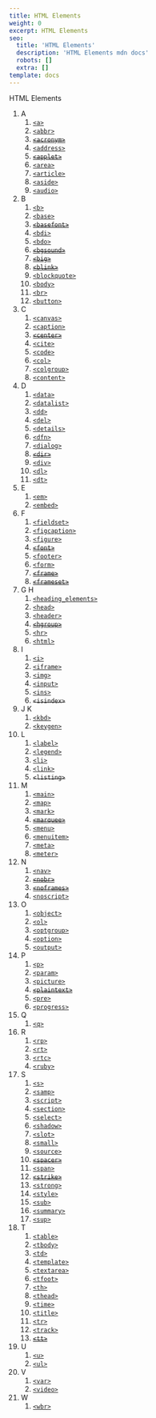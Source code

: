 ```yaml
---
title: HTML Elements
weight: 0
excerpt: HTML Elements
seo:
  title: 'HTML Elements'
  description: 'HTML Elements mdn docs'
  robots: []
  extra: []
template: docs
---
```


HTML Elements

1. A
    1. [`<a>`](https://developer.mozilla.org/en-US/docs/Web/HTML/Element/a)
    2. [`<abbr>`](https://developer.mozilla.org/en-US/docs/Web/HTML/Element/abbr)
    3. ~~[`<acronym>`](https://developer.mozilla.org/en-US/docs/Web/HTML/Element/acronym)~~
    4. [`<address>`](https://developer.mozilla.org/en-US/docs/Web/HTML/Element/address)
    5. ~~[`<applet>`](https://developer.mozilla.org/en-US/docs/Web/HTML/Element/applet)~~
    6. [`<area>`](https://developer.mozilla.org/en-US/docs/Web/HTML/Element/area)
    7. [`<article>`](https://developer.mozilla.org/en-US/docs/Web/HTML/Element/article)
    8. [`<aside>`](https://developer.mozilla.org/en-US/docs/Web/HTML/Element/aside)
    9. [`<audio>`](https://developer.mozilla.org/en-US/docs/Web/HTML/Element/audio)
2. B
    1. [`<b>`](https://developer.mozilla.org/en-US/docs/Web/HTML/Element/b)
    2. [`<base>`](https://developer.mozilla.org/en-US/docs/Web/HTML/Element/base)
    3. ~~[`<basefont>`](https://developer.mozilla.org/en-US/docs/Web/HTML/Element/basefont)~~
    4. [`<bdi>`](https://developer.mozilla.org/en-US/docs/Web/HTML/Element/bdi)
    5. [`<bdo>`](https://developer.mozilla.org/en-US/docs/Web/HTML/Element/bdo)
    6. ~~[`<bgsound>`](https://developer.mozilla.org/en-US/docs/Web/HTML/Element/bgsound)~~
    7. ~~[`<big>`](https://developer.mozilla.org/en-US/docs/Web/HTML/Element/big)~~
    8. ~~[`<blink>`](https://developer.mozilla.org/en-US/docs/Web/HTML/Element/blink)~~
    9. [`<blockquote>`](https://developer.mozilla.org/en-US/docs/Web/HTML/Element/blockquote)
    10. [`<body>`](https://developer.mozilla.org/en-US/docs/Web/HTML/Element/body)
    11. [`<br>`](https://developer.mozilla.org/en-US/docs/Web/HTML/Element/br)
    12. [`<button>`](https://developer.mozilla.org/en-US/docs/Web/HTML/Element/button)
3. C
    1. [`<canvas>`](https://developer.mozilla.org/en-US/docs/Web/HTML/Element/canvas)
    2. [`<caption>`](https://developer.mozilla.org/en-US/docs/Web/HTML/Element/caption)
    3. ~~[`<center>`](https://developer.mozilla.org/en-US/docs/Web/HTML/Element/center)~~
    4. [`<cite>`](https://developer.mozilla.org/en-US/docs/Web/HTML/Element/cite)
    5. [`<code>`](https://developer.mozilla.org/en-US/docs/Web/HTML/Element/code)
    6. [`<col>`](https://developer.mozilla.org/en-US/docs/Web/HTML/Element/col)
    7. [`<colgroup>`](https://developer.mozilla.org/en-US/docs/Web/HTML/Element/colgroup)
    8. [`<content>`](https://developer.mozilla.org/en-US/docs/Web/HTML/Element/content)
4. D
    1. [`<data>`](https://developer.mozilla.org/en-US/docs/Web/HTML/Element/data)
    2. [`<datalist>`](https://developer.mozilla.org/en-US/docs/Web/HTML/Element/datalist)
    3. [`<dd>`](https://developer.mozilla.org/en-US/docs/Web/HTML/Element/dd)
    4. [`<del>`](https://developer.mozilla.org/en-US/docs/Web/HTML/Element/del)
    5. [`<details>`](https://developer.mozilla.org/en-US/docs/Web/HTML/Element/details)
    6. [`<dfn>`](https://developer.mozilla.org/en-US/docs/Web/HTML/Element/dfn)
    7. [`<dialog>`](https://developer.mozilla.org/en-US/docs/Web/HTML/Element/dialog)
    8. ~~[`<dir>`](https://developer.mozilla.org/en-US/docs/Web/HTML/Element/dir)~~
    9. [`<div>`](https://developer.mozilla.org/en-US/docs/Web/HTML/Element/div)
    10. [`<dl>`](https://developer.mozilla.org/en-US/docs/Web/HTML/Element/dl)
    11. [`<dt>`](https://developer.mozilla.org/en-US/docs/Web/HTML/Element/dt)
5. E
    1. [`<em>`](https://developer.mozilla.org/en-US/docs/Web/HTML/Element/em)
    2. [`<embed>`](https://developer.mozilla.org/en-US/docs/Web/HTML/Element/embed)
6. F
    1. [`<fieldset>`](https://developer.mozilla.org/en-US/docs/Web/HTML/Element/fieldset)
    2. [`<figcaption>`](https://developer.mozilla.org/en-US/docs/Web/HTML/Element/figcaption)
    3. [`<figure>`](https://developer.mozilla.org/en-US/docs/Web/HTML/Element/figure)
    4. ~~[`<font>`](https://developer.mozilla.org/en-US/docs/Web/HTML/Element/font)~~
    5. [`<footer>`](https://developer.mozilla.org/en-US/docs/Web/HTML/Element/footer)
    6. [`<form>`](https://developer.mozilla.org/en-US/docs/Web/HTML/Element/form)
    7. ~~[`<frame>`](https://developer.mozilla.org/en-US/docs/Web/HTML/Element/frame)~~
    8. ~~[`<frameset>`](https://developer.mozilla.org/en-US/docs/Web/HTML/Element/frameset)~~
7. G H
    1. [`<heading_elements>`](https://developer.mozilla.org/en-US/docs/Web/HTML/Element/Heading_Elements)
    2. [`<head>`](https://developer.mozilla.org/en-US/docs/Web/HTML/Element/head)
    3. [`<header>`](https://developer.mozilla.org/en-US/docs/Web/HTML/Element/header)
    4. ~~[`<hgroup>`](https://developer.mozilla.org/en-US/docs/Web/HTML/Element/hgroup)~~
    5. [`<hr>`](https://developer.mozilla.org/en-US/docs/Web/HTML/Element/hr)
    6. [`<html>`](https://developer.mozilla.org/en-US/docs/Web/HTML/Element/html)
8. I
    1. [`<i>`](https://developer.mozilla.org/en-US/docs/Web/HTML/Element/i)
    2. [`<iframe>`](https://developer.mozilla.org/en-US/docs/Web/HTML/Element/iframe)
    3. [`<img>`](https://developer.mozilla.org/en-US/docs/Web/HTML/Element/img)
    4. [`<input>`](https://developer.mozilla.org/en-US/docs/Web/HTML/Element/input)
    5. [`<ins>`](https://developer.mozilla.org/en-US/docs/Web/HTML/Element/ins)
    6. ~~`<isindex>`~~
9. J K
    1. [`<kbd>`](https://developer.mozilla.org/en-US/docs/Web/HTML/Element/kbd)
    2. [`<keygen>`](https://developer.mozilla.org/en-US/docs/Web/HTML/Element/keygen)
10. L
    1. [`<label>`](https://developer.mozilla.org/en-US/docs/Web/HTML/Element/label)
    2. [`<legend>`](https://developer.mozilla.org/en-US/docs/Web/HTML/Element/legend)
    3. [`<li>`](https://developer.mozilla.org/en-US/docs/Web/HTML/Element/li)
    4. [`<link>`](https://developer.mozilla.org/en-US/docs/Web/HTML/Element/link)
    5. ~~`<listing>`~~
11. M
    1. [`<main>`](https://developer.mozilla.org/en-US/docs/Web/HTML/Element/main)
    2. [`<map>`](https://developer.mozilla.org/en-US/docs/Web/HTML/Element/map)
    3. [`<mark>`](https://developer.mozilla.org/en-US/docs/Web/HTML/Element/mark)
    4. ~~[`<marquee>`](https://developer.mozilla.org/en-US/docs/Web/HTML/Element/marquee)~~
    5. [`<menu>`](https://developer.mozilla.org/en-US/docs/Web/HTML/Element/menu)
    6. [`<menuitem>`](https://developer.mozilla.org/en-US/docs/Web/HTML/Element/menuitem)
    7. [`<meta>`](https://developer.mozilla.org/en-US/docs/Web/HTML/Element/meta)
    8. [`<meter>`](https://developer.mozilla.org/en-US/docs/Web/HTML/Element/meter)
12. N
    1. [`<nav>`](https://developer.mozilla.org/en-US/docs/Web/HTML/Element/nav)
    2. ~~[`<nobr>`](https://developer.mozilla.org/en-US/docs/Web/HTML/Element/nobr)~~
    3. ~~[`<noframes>`](https://developer.mozilla.org/en-US/docs/Web/HTML/Element/noframes)~~
    4. [`<noscript>`](https://developer.mozilla.org/en-US/docs/Web/HTML/Element/noscript)
13. O
    1. [`<object>`](https://developer.mozilla.org/en-US/docs/Web/HTML/Element/object)
    2. [`<ol>`](https://developer.mozilla.org/en-US/docs/Web/HTML/Element/ol)
    3. [`<optgroup>`](https://developer.mozilla.org/en-US/docs/Web/HTML/Element/optgroup)
    4. [`<option>`](https://developer.mozilla.org/en-US/docs/Web/HTML/Element/option)
    5. [`<output>`](https://developer.mozilla.org/en-US/docs/Web/HTML/Element/output)
14. P
    1. [`<p>`](https://developer.mozilla.org/en-US/docs/Web/HTML/Element/p)
    2. [`<param>`](https://developer.mozilla.org/en-US/docs/Web/HTML/Element/param)
    3. [`<picture>`](https://developer.mozilla.org/en-US/docs/Web/HTML/Element/picture)
    4. ~~[`<plaintext>`](https://developer.mozilla.org/en-US/docs/Web/HTML/Element/plaintext)~~
    5. [`<pre>`](https://developer.mozilla.org/en-US/docs/Web/HTML/Element/pre)
    6. [`<progress>`](https://developer.mozilla.org/en-US/docs/Web/HTML/Element/progress)
15. Q
    1. [`<q>`](https://developer.mozilla.org/en-US/docs/Web/HTML/Element/q)
16. R
    1. [`<rp>`](https://developer.mozilla.org/en-US/docs/Web/HTML/Element/rp)
    2. [`<rt>`](https://developer.mozilla.org/en-US/docs/Web/HTML/Element/rt)
    3. [`<rtc>`](https://developer.mozilla.org/en-US/docs/Web/HTML/Element/rtc)
    4. [`<ruby>`](https://developer.mozilla.org/en-US/docs/Web/HTML/Element/ruby)
17. S
    1. [`<s>`](https://developer.mozilla.org/en-US/docs/Web/HTML/Element/s)
    2. [`<samp>`](https://developer.mozilla.org/en-US/docs/Web/HTML/Element/samp)
    3. [`<script>`](https://developer.mozilla.org/en-US/docs/Web/HTML/Element/script)
    4. [`<section>`](https://developer.mozilla.org/en-US/docs/Web/HTML/Element/section)
    5. [`<select>`](https://developer.mozilla.org/en-US/docs/Web/HTML/Element/select)
    6. [`<shadow>`](https://developer.mozilla.org/en-US/docs/Web/HTML/Element/shadow)
    7. [`<slot>`](https://developer.mozilla.org/en-US/docs/Web/HTML/Element/slot)
    8. [`<small>`](https://developer.mozilla.org/en-US/docs/Web/HTML/Element/small)
    9. [`<source>`](https://developer.mozilla.org/en-US/docs/Web/HTML/Element/source)
    10. ~~[`<spacer>`](https://developer.mozilla.org/en-US/docs/Web/HTML/Element/spacer)~~
    11. [`<span>`](https://developer.mozilla.org/en-US/docs/Web/HTML/Element/span)
    12. ~~[`<strike>`](https://developer.mozilla.org/en-US/docs/Web/HTML/Element/strike)~~
    13. [`<strong>`](https://developer.mozilla.org/en-US/docs/Web/HTML/Element/strong)
    14. [`<style>`](https://developer.mozilla.org/en-US/docs/Web/HTML/Element/style)
    15. [`<sub>`](https://developer.mozilla.org/en-US/docs/Web/HTML/Element/sub)
    16. [`<summary>`](https://developer.mozilla.org/en-US/docs/Web/HTML/Element/summary)
    17. [`<sup>`](https://developer.mozilla.org/en-US/docs/Web/HTML/Element/sup)
18. T
    1. [`<table>`](https://developer.mozilla.org/en-US/docs/Web/HTML/Element/table)
    2. [`<tbody>`](https://developer.mozilla.org/en-US/docs/Web/HTML/Element/tbody)
    3. [`<td>`](https://developer.mozilla.org/en-US/docs/Web/HTML/Element/td)
    4. [`<template>`](https://developer.mozilla.org/en-US/docs/Web/HTML/Element/template)
    5. [`<textarea>`](https://developer.mozilla.org/en-US/docs/Web/HTML/Element/textarea)
    6. [`<tfoot>`](https://developer.mozilla.org/en-US/docs/Web/HTML/Element/tfoot)
    7. [`<th>`](https://developer.mozilla.org/en-US/docs/Web/HTML/Element/th)
    8. [`<thead>`](https://developer.mozilla.org/en-US/docs/Web/HTML/Element/thead)
    9. [`<time>`](https://developer.mozilla.org/en-US/docs/Web/HTML/Element/time)
    10. [`<title>`](https://developer.mozilla.org/en-US/docs/Web/HTML/Element/title)
    11. [`<tr>`](https://developer.mozilla.org/en-US/docs/Web/HTML/Element/tr)
    12. [`<track>`](https://developer.mozilla.org/en-US/docs/Web/HTML/Element/track)
    13. ~~[`<tt>`](https://developer.mozilla.org/en-US/docs/Web/HTML/Element/tt)~~
19. U
    1. [`<u>`](https://developer.mozilla.org/en-US/docs/Web/HTML/Element/u)
    2. [`<ul>`](https://developer.mozilla.org/en-US/docs/Web/HTML/Element/ul)
20. V
    1. [`<var>`](https://developer.mozilla.org/en-US/docs/Web/HTML/Element/var)
    2. [`<video>`](https://developer.mozilla.org/en-US/docs/Web/HTML/Element/video)
21. W
    1. [`<wbr>`](https://developer.mozilla.org/en-US/docs/Web/HTML/Element/wbr)
